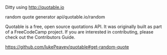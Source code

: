 Ditty using http://quotable.io

random quote generator api/quotable.io/random

Quotable is a free, open source quotations API. It was originally built as part of a FreeCodeCamp project. If you are interested in contributing, please check out the Contributors Guide.

https://github.com/lukePeavey/quotable#get-random-quote